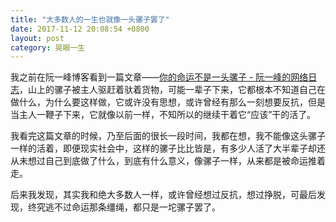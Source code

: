 ```yaml
---
title: "大多数人的一生也就像一头骡子罢了"
date: 2017-11-12 20:08:54 +0800
layout: post
category: 晃眼一生
---
```


我之前在阮一峰博客看到一篇文章——[你的命运不是一头骡子 - 阮一峰的网络日志](http://www.ruanyifeng.com/blog/2016/06/your-destiny-is-not-like-a-mule.html)，山上的骡子被主人驱赶着驮着货物，可能一辈子下来，它都根本不知道自己在做什么，为什么要这样做，它或许没有思想，或许曾经有那么一刻想要反抗，但是当主人一鞭子下来，它就像以前一样，不知所以的继续干着它“应该”干的活了。

我看完这篇文章的时候，乃至后面的很长一段时间，我都在想，我不能像这头骡子一样的活着，即便现实社会中，这样的骡子比比皆是，有多少人活了大半辈子却还从未想过自己到底做了什么，到底有什么意义，像骡子一样，从来都是被命运推着走。

后来我发现，其实我和绝大多数人一样，或许曾经想过反抗，想过挣脱，可最后发现，终究逃不过命运那条缰绳，都只是一坨骡子罢了。